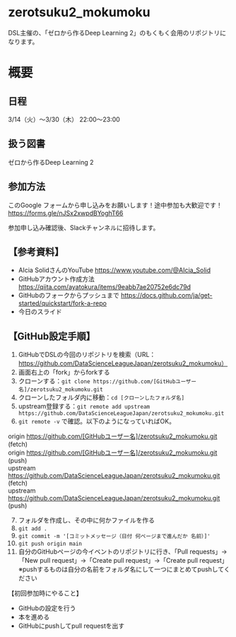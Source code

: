 # zerotsuku2_mokumoku
DSL主催の、「ゼロから作るDeep Learning 2」のもくもく会用のリポジトリになります。

# 概要
## 日程
3/14（火）〜3/30（木） 22:00〜23:00

## 扱う図書
ゼロから作るDeep Learning 2

## 参加方法
このGoogle フォームから申し込みをお願いします！途中参加も大歓迎です！
https://forms.gle/nJSx2xwpdBYoghT66

参加申し込み確認後、Slackチャンネルに招待します。

## 【参考資料】
- AIcia SolidさんのYouTube https://www.youtube.com/@AIcia_Solid
- GitHubアカウント作成方法 https://qiita.com/ayatokura/items/9eabb7ae20752e6dc79d
- GitHubのフォークからプッシュまで https://docs.github.com/ja/get-started/quickstart/fork-a-repo
- 今日のスライド

## 【GitHub設定手順】
1. GitHubでDSLの今回のリポジトリを検索（URL：https://github.com/DataScienceLeagueJapan/zerotsuku2_mokumoku）
2. 画面右上の「fork」からforkする
3. クローンする：`git clone https://github.com/[GitHubユーザー名]/zerotsuku2_mokumoku.git`
4. クローンしたフォルダ内に移動：`cd [クローンしたフォルダ名]`
5. upstream登録する：`git remote add upstream https://github.com/DataScienceLeagueJapan/zerotsuku2_mokumoku.git`
6. `git remote -v` で確認。以下のようになっていればOK。

origin https://github.com/[GitHubユーザー名]/zerotsuku2_mokumoku.git (fetch)  
origin https://github.com/[GitHubユーザー名]/zerotsuku2_mokumoku.git (push)  
upstream https://github.com/DataScienceLeagueJapan/zerotsuku2_mokumoku.git (fetch)  
upstream https://github.com/DataScienceLeagueJapan/zerotsuku2_mokumoku.git (push)  

7. フォルダを作成し、その中に何かファイルを作る
8. `git add .`
9. `git commit -m '[コミットメッセージ（日付 何ページまで進んだか 名前）]'`
10. `git push origin main`
11. 自分のGitHubページの今イベントのリポジトリに行き、「Pull requests」→「New pull request」→「Create pull request」→「Create pull request」
※pushするものは自分の名前をフォルダ名にして一つにまとめてpushしてください

【初回参加時にやること】
- GitHubの設定を行う
- 本を進める
- GitHubにpushしてpull requestを出す
